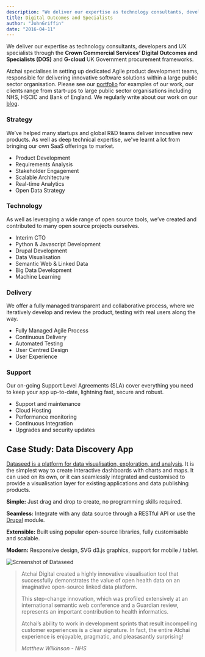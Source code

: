 ```yaml
---
description: "We deliver our expertise as technology consultants, developers and UX specialists through the Crown Commercial Services’ Digital Outcomes and Specialists (DOS) and G-cloud UK Government procurement frameworks."
title: Digital Outcomes and Specialists
author: "JohnGriffin"
date: "2016-04-11"
---
```


We deliver our expertise as technology consultants, developers and UX specialists through the **Crown Commercial Services’ Digital Outcomes and Specialists (DOS)** and **G-cloud** UK Government procurement frameworks.

Atchai specialises in setting up dedicated Agile product development teams, responsible for delivering innovative software solutions within a large public sector organisation.  Please see our <a href="/portfolio">portfolio</a> for examples of our work, our clients range from start-ups to large public sector organisations including NHS, HSCIC and Bank of England.  We regularly write about our work on our <a href="/blog">blog</a>.


### Strategy
We’ve helped many startups and global R&D teams deliver innovative new products. As well as deep technical expertise, we've learnt a lot from bringing our own SaaS offerings to market.

*   Product Development
*   Requirements Analysis
*   Stakeholder Engagement
*   Scalable Architecture
*   Real-time Analytics
*   Open Data Strategy

### Technology
As well as leveraging a wide range of open source tools, we’ve created and contributed to many open source projects ourselves.

*   Interim CTO
*   Python & Javascript Development
*   Drupal Development
*   Data Visualisation
*   Semantic Web & Linked Data
*   Big Data Development
*   Machine Learning

### Delivery
We offer a fully managed transparent and collaborative process, where we iteratively develop and review the product, testing with real users along the way.

*   Fully Managed Agile Process
*   Continuous Delivery
*   Automated Testing
*   User Centred Design
*   User Experience

### Support
Our on-going Support Level Agreements (SLA) cover everything you need to keep your app up-to-date, lightning fast, secure and robust.

*   Support and maintenance
*   Cloud Hosting
*   Performance monitoring
*   Continuous Integration
*   Upgrades and security updates

## Case Study:  Data Discovery App

[Dataseed is a platform for data visualisation, exploration, and analysis](/portfolio/dataseed). It is the simplest way to create interactive dashboards with charts and maps. It can used on its own, or it can seamlessly integrated and customised to provide a visualisation layer for existing applications and data publishing products.

**Simple:** Just drag and drop to create, no programming skills required.

**Seamless:** Integrate with any data source through a RESTful API or use the [Drupal](/services/drupal-development-london-uk) module.

**Extensible:** Built using popular open-source libraries, fully customisable and scalable.

**Modern:** Responsive design, SVG d3.js graphics, support for mobile / tablet.

![Screenshot of Dataseed](/img/device.png "Screenshot of Dataseed")</div>



> Atchai Digital created a highly innovative visualisation tool that successfully demonstrates the value of open health data on an imaginative open-source linked data platform.
>
> This step-change innovation, which was profiled extensively at an international semantic web conference and a Guardian review, represents an important contribution to health informatics.
>
> Atchai’s ability to work in development sprints that result incompelling customer experiences is a clear signature. In fact, the entire Atchai experience is enjoyable, pragmatic, and pleasasantly surprising!
>
> <cite>Matthew Wilkinson -
> NHS</cite>
